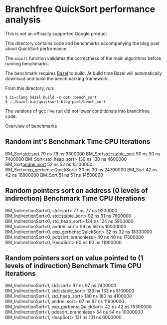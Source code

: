 # Branchfree QuickSort performance analysis

This is not an officially supported Google product

This directory contains code and benchmarks accompanying the blog post about QuickSort performance.

The `main()` function validates the correctness of the main algorithms before running benchmarks.

The benchmark requires [Bazel](https://github.com/bazelbuild/bazel/releases) to build.
At build time Bazel will automatically download and build the benchmarking framework.

From this directory, run:

```
$ CC=clang bazel build -c opt :bench_sort
$ ../bazel-bin/quicksort-blog-post/bench_sort
```

The versions of gcc I've run did not lower conditionals into branchfree code.

Overview of benchmarks

Random int's 
Benchmark                                          Time           CPU Iterations
---------------------------------------------------------------------------------
BM_Sort<std::sort>                                79 ns         78 ns    9300000
BM_Sort<std::stable_sort>                         90 ns         90 ns    7400000
BM_Sort<std_heap_sort>                           130 ns        130 ns    4600000
BM_Sort<andrei::sort>                             52 ns         52 ns   15100000
BM_Sort<exp_gerbens::QuickSort>                   30 ns         30 ns   24700000
BM_Sort<pdqsort>                                  42 ns         42 ns   16800000
BM_Sort<HeapSort>                                 51 ns         51 ns   14500000

Random pointers sort on address (0 levels of indirection)
Benchmark                                              Time           CPU Iterations
---------------------------------------------------------------------------------
BM_IndirectionSort<0, std::sort>                      77 ns         77 ns    9200000
BM_IndirectionSort<0, std::stable_sort>               92 ns         91 ns    7600000
BM_IndirectionSort<0, std_heap_sort>                 124 ns        124 ns    5800000
BM_IndirectionSort<0, andrei::sort>                   56 ns         56 ns   10000000
BM_IndirectionSort<0, exp_gerbens::QuickSort>         32 ns         32 ns   18300000
BM_IndirectionSort<0, pdqsort_branchless>             40 ns         40 ns   17600000
BM_IndirectionSort<0, HeapSort>                       60 ns         60 ns   11900000

Random pointers sort on value pointed to (1 levels of indirection)
Benchmark                                              Time           CPU Iterations
-------------------------------------------------------------------------------------
BM_IndirectionSort<1, std::sort>                      97 ns         97 ns    7400000
BM_IndirectionSort<1, std::stable_sort>              133 ns        133 ns    5100000
BM_IndirectionSort<1, std_heap_sort>                 180 ns        180 ns    4100000
BM_IndirectionSort<1, andrei::sort>                   67 ns         67 ns   11600000
BM_IndirectionSort<1, exp_gerbens::QuickSort>         42 ns         42 ns   16300000
BM_IndirectionSort<1, pdqsort_branchless>             54 ns         54 ns   10000000
BM_IndirectionSort<1, HeapSort>                      131 ns        131 ns    6000000
